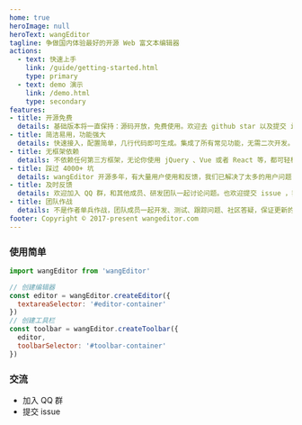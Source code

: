 ```yaml
---
home: true
heroImage: null
heroText: wangEditor
tagline: 争做国内体验最好的开源 Web 富文本编辑器
actions:
  - text: 快速上手
    link: /guide/getting-started.html
    type: primary
  - text: demo 演示
    link: /demo.html
    type: secondary
features:
- title: 开源免费
  details: 基础版本将一直保持：源码开放，免费使用。欢迎去 github star 以及提交 issue。
- title: 简洁易用，功能强大
  details: 快速接入，配置简单，几行代码即可生成。集成了所有常见功能，无需二次开发。
- title: 无框架依赖
  details: 不依赖任何第三方框架，无论你使用 jQuery 、Vue 或者 React 等，都可轻松接入。
- title: 踩过 4000+ 坑
  details: wangEditor 开源多年，有大量用户使用和反馈，我们已解决了太多的用户问题（详见 github issues）。
- title: 及时反馈
  details: 欢迎加入 QQ 群，和其他成员、研发团队一起讨论问题。也欢迎提交 issue ，我们会及时回复。
- title: 团队作战
  details: 不是作者单兵作战，团队成员一起开发、测试、跟踪问题、社区答疑，保证更新的持续性和稳定性。
footer: Copyright © 2017-present wangeditor.com
---
```


### 使用简单

```js
import wangEditor from 'wangEditor'

// 创建编辑器
const editor = wangEditor.createEditor({
  textareaSelector: '#editor-container'
})
// 创建工具栏
const toolbar = wangEditor.createToolbar({
  editor,
  toolbarSelector: '#toolbar-container'
})
```

### 交流

- 加入 QQ 群
- 提交 issue
